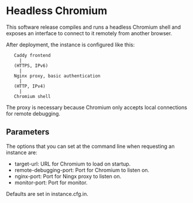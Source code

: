 # Headless Chromium
This software release compiles and runs a headless Chromium shell and
exposes an interface to connect to it remotely from another browser.

After deployment, the instance is configured like this:

```
   Caddy frontend
     |
   (HTTPS, IPv6)
     |
   Nginx proxy, basic authentication
     |
   (HTTP, IPv4)
     |
   Chromium shell
```

The proxy is necessary because Chromium only accepts local connections
for remote debugging.

## Parameters
The options that you can set at the command line when requesting an
instance are:

- target-url:             URL for Chromium to load on startup.
- remote-debugging-port:  Port for Chromium to listen on.
- nginx-port:             Port for Ningx proxy to listen on.
- monitor-port:           Port for monitor.

Defaults are set in instance.cfg.in.

